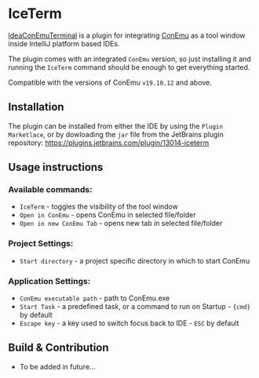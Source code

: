 # IceTerm 

[IdeaConEmuTerminal](https://plugins.jetbrains.com/plugin/13014-iceterm) is a plugin for integrating [ConEmu](https://conemu.github.io) as a tool window inside IntelliJ platform based IDEs.

The plugin comes with an integrated `ConEmu` version, so just installing it and running the `IceTerm` command should be enough to get everything started. 

Compatible with the versions of ConEmu `v19.10.12` and above. 

## Installation

The plugin can be installed from either the IDE by using the `Plugin Marketlace`, or by dowloading the `jar` file from the JetBrains plugin repository: https://plugins.jetbrains.com/plugin/13014-iceterm 

## Usage instructions

### Available commands:

* `IceTerm` - toggles the visibility of the tool window
* `Open in ConEmu` - opens ConEmu in selected file/folder
* `Open in new ConEmu Tab` - opens new tab in selected file/folder

### Project Settings: 

* `Start directory` - a project specific directory in which to start ConEmu

### Application Settings:

* `ConEmu executable path` - path to ConEmu.exe
* `Start Task` - a predefined task, or a command to run on Startup - `{cmd}` by default
* `Escape key` - a key used to switch focus back to IDE - `ESC` by default

## Build & Contribution

* To be added in future...
